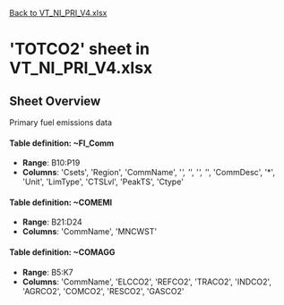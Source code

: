 [Back to VT_NI_PRI_V4.xlsx](README.md)

# 'TOTCO2' sheet in VT_NI_PRI_V4.xlsx

## Sheet Overview

Primary fuel emissions data

#### Table definition: ~FI_Comm
- **Range**: B10:P19
- **Columns**: 'Csets', 'Region', 'CommName', '*', '*', '*', '*', 'CommDesc', '*', 'Unit', 'LimType', 'CTSLvl', 'PeakTS', 'Ctype'

#### Table definition: ~COMEMI
- **Range**: B21:D24
- **Columns**: 'CommName', 'MNCWST'

#### Table definition: ~COMAGG
- **Range**: B5:K7
- **Columns**: 'CommName', 'ELCCO2', 'REFCO2', 'TRACO2', 'INDCO2', 'AGRCO2', 'COMCO2', 'RESCO2', 'GASCO2'

